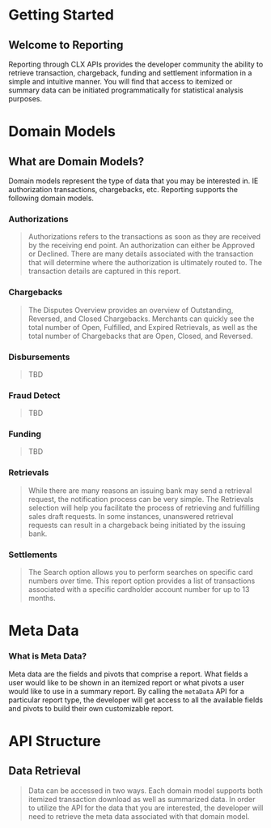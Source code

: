 # Getting Started

## Welcome to Reporting

Reporting through CLX APIs provides the developer community the ability to retrieve transaction, chargeback, funding and settlement information in a simple and intuitive manner. You will find that access to itemized or summary data can be initiated programmatically for statistical analysis purposes. 

# Domain Models

## What are Domain Models?
Domain models represent the type of data that you may be interested in.  IE authorization transactions, chargebacks, etc. Reporting supports the following domain models. 

### Authorizations 
>Authorizations refers to the transactions as soon as they are received by the receiving end point. An authorization can either be Approved or Declined. There are many details associated with the transaction that will determine where the authorization is ultimately routed to. The transaction details are captured in this report.

### Chargebacks
>The Disputes Overview provides an overview of Outstanding, Reversed, and Closed Chargebacks. Merchants can quickly see the total number of Open, Fulfilled, and Expired Retrievals, as well as the total number of Chargebacks that are Open, Closed, and Reversed.

### Disbursements
>TBD

### Fraud Detect
>TBD

### Funding
>TBD

### Retrievals
>While there are many reasons an issuing bank may send a retrieval request, the notification process can be very simple. The Retrievals selection will help you facilitate the process of retrieving and fulfilling sales draft requests. In some instances, unanswered retrieval requests can result in a chargeback being initiated by the issuing bank.

### Settlements
>The Search option allows you to perform searches on specific card numbers over time. This report option provides a list of transactions associated with a specific cardholder account number for up to 13 months.

# Meta Data

### What is Meta Data?
Meta data are the fields and pivots that comprise a report.  What fields a user would like to be shown in an itemized report or what pivots a user would like to use in a summary report. By calling the `metaData` API for a particular report type, the developer will get access to all the available fields and pivots to build their own customizable report. 

# API Structure

## Data Retrieval
>Data can be accessed in two ways. Each domain model supports both itemized transaction download as well as summarized data. In order to utilize the API for the data that you are interested, the developer will need to retrieve the meta data associated with that domain model. 
